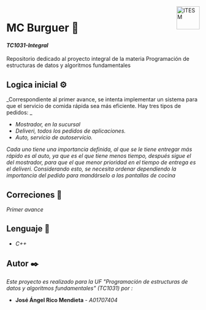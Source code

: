 
<a href="#">
    <img src="https://javier.rodriguez.org.mx/itesm/2014/tecnologico-de-monterrey-black.png" alt="ITESM" title="ITESM" align="right" height="60" />
</a>

# **MC Burguer** 🍔

#### **_TC1031-Integral_**
Repositorio dedicado al proyecto integral de la materia Programación de estructuras de datos y algoritmos fundamentales

## **Logica inicial** ⚙️ 
_Correspondiente al primer avance, se intenta implementar un sistema para que el servicio de comida rápida sea más eficiente. Hay tres tipos de pedidos: _
*   _Mostrador, en la sucursal_
*   _Deliveri, todos los pedidos de aplicaciones._
*   _Auto, servicio de autoservicio._

_Cada uno tiene una importancia definida, al que se le tiene entregar más rápido es al auto, ya que es el que tiene menos tiempo, después sigue el del mostrador, para que el que menor prioridad en  el tiempo de entrega es el deliveri. Considerando esto, se necesita ordenar dependiendo la importancia del pedido para mandárselo a las pantallas de cocina_



## **Correciones** 📌
_Primer avance_

## **Lenguaje** 👅
*  *C++*

## **Autor** ✒️
_Este proyecto es realizado para la UF "Programación de estructuras de datos y algoritmos fundamentales" (TC1031) por :_
* **José Ángel Rico Mendieta** - *A01707404*
